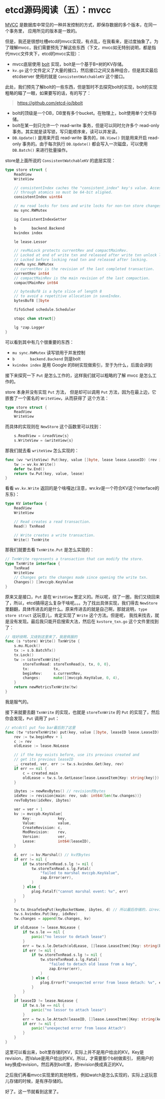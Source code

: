 # etcd源码阅读（五）：mvcc

[MVCC](https://en.wikipedia.org/wiki/Multiversion_concurrency_control) 是数据库中常见的一种并发控制的方式，即保存数据的多个版本，在同一个事务里，
应用所见的版本是一致的。

但是，我还是很想吐槽etcd的mvcc实现，有点乱，在我看来，是过度抽象了。为了理解mvcc，我们需要预先了解这些东西（下文，mvcc如无特别说明，都是指代mvcc文件夹下，etcd的mvcc实现）：

- mvcc底层使用 [bolt](https://github.com/etcd-io/bbolt) 实现，bolt是一个基于B+树的KV存储。
- `kv.go` 这个文件定义了大量的接口，然后接口之间又各种组合，但是其实最后 etcdserver 使用的就是 `ConsistentWatchableKV` 这个接口。

此处，我们预先了解bolt的一些东西，但是暂时不去探究bolt的实现，bolt的实现粗略的瞄了一眼，如果要写的话，有的写了：

> https://github.com/etcd-io/bbolt

- bolt的顶级是一个DB，DB里有多个bucket。在物理上，bolt使用单个文件存储。
- bolt在某一刻只允许一个 read-write 事务，但是可以同时允许多个 read-only 事务。其实就是读写锁，写只能顺序来，读可以并发读。
- `DB.Update()` 是用来开启 read-write 事务的，`DB.View()` 则是用来开启 read-only 事务的。由于每次执行 `DB.Update()` 都会写入一次磁盘，可以使用 `DB.Batch()` 来进行批量操作。

store是上面所说的 `ConsistentWatchableKV` 的底层实现：

```go
type store struct {
	ReadView
	WriteView

	// consistentIndex caches the "consistent_index" key's value. Accessed
	// through atomics so must be 64-bit aligned.
	consistentIndex uint64

	// mu read locks for txns and write locks for non-txn store changes.
	mu sync.RWMutex

	ig ConsistentIndexGetter

	b       backend.Backend
	kvindex index

	le lease.Lessor

	// revMuLock protects currentRev and compactMainRev.
	// Locked at end of write txn and released after write txn unlock lock.
	// Locked before locking read txn and released after locking.
	revMu sync.RWMutex
	// currentRev is the revision of the last completed transaction.
	currentRev int64
	// compactMainRev is the main revision of the last compaction.
	compactMainRev int64

	// bytesBuf8 is a byte slice of length 8
	// to avoid a repetitive allocation in saveIndex.
	bytesBuf8 []byte

	fifoSched schedule.Scheduler

	stopc chan struct{}

	lg *zap.Logger
}
```

可以看到其中有几个很重要的东西：

- `mu sync.RWMutex` 读写锁用于并发控制
- `b       backend.Backend` 则是bolt
- `kvindex index` 是用 Google 的B树实现做索引，至于为什么，后面会讲到

接下来探究一下 `Put` 是怎么工作的，这样我们就可以粗略的了解 mvcc 是怎么工作的。

store 本身并没有实现 `Put` 方法， 但是却可以调用 `Put` 方法，因为在最上边，它嵌套了一个匿名的 `WriteView`，从而获得了
这个方法：

```go
type store struct {
	ReadView
	WriteView
```

而具体的实现则在 `NewStore` 这个函数里可以找到：

```go
	s.ReadView = &readView{s}
	s.WriteView = &writeView{s}
```

那我们就去看 `writeView` 怎么实现的：

```go
func (wv *writeView) Put(key, value []byte, lease lease.LeaseID) (rev int64) {
	tw := wv.kv.Write()
	defer tw.End()
	return tw.Put(key, value, lease)
}
```

看看 `wv.kv.Write` 返回的是个啥嘎达(注意，wv.kv是一个符合KV这个interface的东东)：

```go
type KV interface {
	ReadView
	WriteView

	// Read creates a read transaction.
	Read() TxnRead

	// Write creates a write transaction.
	Write() TxnWrite
```

那我们就要去看 `TxnWrite.Put` 是怎么实现的：

```go
// TxnWrite represents a transaction that can modify the store.
type TxnWrite interface {
	TxnRead
	WriteView
	// Changes gets the changes made since opening the write txn.
	Changes() []mvccpb.KeyValue
}
```

原来又是接口，`Put` 是在 `WriteView` 里定义的。所以呢，绕了一圈，我们又绕回来了，所以，etcd搞得这么复杂干啥呢。。。为了找出具体实现，我们得去
`NewStore` 里翻翻，具体传进去的是什么。原来传进去的就是自己啊，那就说明，`type store struct` 这玩意儿，肯定实现了 `Write` 这个方法。但是呢，
我找来找去，就是没有发现。最后我只能开启搜索大法，然后在 `kvstore_txn.go` 这个文件里找到了：

```go
// 哇好绕啊，又绕到这里来了，我是佩服的
func (s *store) Write() TxnWrite {
	s.mu.RLock()
	tx := s.b.BatchTx()
	tx.Lock()
	tw := &storeTxnWrite{
		storeTxnRead: storeTxnRead{s, tx, 0, 0},
		tx:           tx,
		beginRev:     s.currentRev,
		changes:      make([]mvccpb.KeyValue, 0, 4),
	}
	return newMetricsTxnWrite(tw)
}
```

我是服气的。

接下来就要去翻 `TxnWrite` 的实现，也就是 `storeTxnWrite` 的 `Put` 的实现了，然后你会发现，`Put` 调用了 `put`：

```go
// etcdctl put foo bar最后到了这里
func (tw *storeTxnWrite) put(key, value []byte, leaseID lease.LeaseID) {
	rev := tw.beginRev + 1
	c := rev
	oldLease := lease.NoLease

	// if the key exists before, use its previous created and
	// get its previous leaseID
	_, created, ver, err := tw.s.kvindex.Get(key, rev)
	if err == nil {
		c = created.main
		oldLease = tw.s.le.GetLease(lease.LeaseItem{Key: string(key)})
	}

	ibytes := newRevBytes() // revision的bytes
	idxRev := revision{main: rev, sub: int64(len(tw.changes))}
	revToBytes(idxRev, ibytes)

	ver = ver + 1
	kv := mvccpb.KeyValue{
		Key:            key,
		Value:          value,
		CreateRevision: c,
		ModRevision:    rev,
		Version:        ver,
		Lease:          int64(leaseID),
	}

	d, err := kv.Marshal() // kv的bytes
	if err != nil {
		if tw.storeTxnRead.s.lg != nil {
			tw.storeTxnRead.s.lg.Fatal(
				"failed to marshal mvccpb.KeyValue",
				zap.Error(err),
			)
		} else {
			plog.Fatalf("cannot marshal event: %v", err)
		}
	}

	tw.tx.UnsafeSeqPut(keyBucketName, ibytes, d) // 所以最后存储的，以revision为key，kv为value存储下来了
	tw.s.kvindex.Put(key, idxRev)
	tw.changes = append(tw.changes, kv)

	if oldLease != lease.NoLease {
		if tw.s.le == nil {
			panic("no lessor to detach lease")
		}
		err = tw.s.le.Detach(oldLease, []lease.LeaseItem{{Key: string(key)}})
		if err != nil {
			if tw.storeTxnRead.s.lg != nil {
				tw.storeTxnRead.s.lg.Fatal(
					"failed to detach old lease from a key",
					zap.Error(err),
				)
			} else {
				plog.Errorf("unexpected error from lease detach: %v", err)
			}
		}
	}
	if leaseID != lease.NoLease {
		if tw.s.le == nil {
			panic("no lessor to attach lease")
		}
		err = tw.s.le.Attach(leaseID, []lease.LeaseItem{{Key: string(key)}})
		if err != nil {
			panic("unexpected error from lease Attach")
		}
	}
}
```

这里可以看出来，bolt里存储的KV，实际上并不是用户给出的KV。Key是revision，而Value是用户给出的KV。所以，才需要那个b树做索引，
把用户的key换成revision，然后再到bolt里，把revision换成真正的KV。

之后我们再看mvcc实现里的其他特性，例如watch是怎么实现的，实际上这玩意儿存储的时候，是有序存储的。

好了。这一节就看到这里了。

